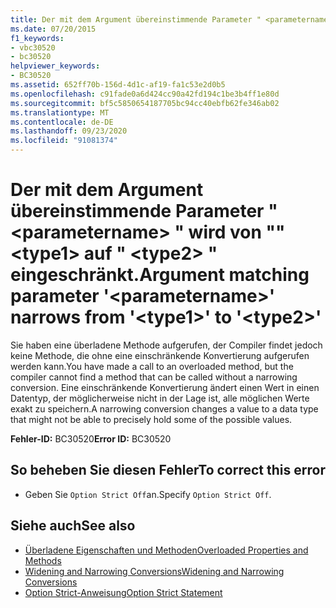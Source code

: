 ```yaml
---
title: Der mit dem Argument übereinstimmende Parameter " <parametername> " wird von "" <type1> auf " <type2> " eingeschränkt.
ms.date: 07/20/2015
f1_keywords:
- vbc30520
- bc30520
helpviewer_keywords:
- BC30520
ms.assetid: 652ff70b-156d-4d1c-af19-fa1c53e2d0b5
ms.openlocfilehash: c91fade0a6d424cc90a42fd194c1be3b4ff1e80d
ms.sourcegitcommit: bf5c5850654187705bc94cc40ebfb62fe346ab02
ms.translationtype: MT
ms.contentlocale: de-DE
ms.lasthandoff: 09/23/2020
ms.locfileid: "91081374"
---
```

# <a name="argument-matching-parameter-parametername-narrows-from-type1-to-type2"></a><span data-ttu-id="d7e63-102">Der mit dem Argument übereinstimmende Parameter " \<parametername> " wird von "" \<type1> auf " \<type2> " eingeschränkt.</span><span class="sxs-lookup"><span data-stu-id="d7e63-102">Argument matching parameter '\<parametername>' narrows from '\<type1>' to '\<type2>'</span></span>

<span data-ttu-id="d7e63-103">Sie haben eine überladene Methode aufgerufen, der Compiler findet jedoch keine Methode, die ohne eine einschränkende Konvertierung aufgerufen werden kann.</span><span class="sxs-lookup"><span data-stu-id="d7e63-103">You have made a call to an overloaded method, but the compiler cannot find a method that can be called without a narrowing conversion.</span></span> <span data-ttu-id="d7e63-104">Eine einschränkende Konvertierung ändert einen Wert in einen Datentyp, der möglicherweise nicht in der Lage ist, alle möglichen Werte exakt zu speichern.</span><span class="sxs-lookup"><span data-stu-id="d7e63-104">A narrowing conversion changes a value to a data type that might not be able to precisely hold some of the possible values.</span></span>  
  
 <span data-ttu-id="d7e63-105">**Fehler-ID:** BC30520</span><span class="sxs-lookup"><span data-stu-id="d7e63-105">**Error ID:** BC30520</span></span>  
  
## <a name="to-correct-this-error"></a><span data-ttu-id="d7e63-106">So beheben Sie diesen Fehler</span><span class="sxs-lookup"><span data-stu-id="d7e63-106">To correct this error</span></span>  
  
- <span data-ttu-id="d7e63-107">Geben Sie `Option Strict Off`an.</span><span class="sxs-lookup"><span data-stu-id="d7e63-107">Specify `Option Strict Off`.</span></span>  
  
## <a name="see-also"></a><span data-ttu-id="d7e63-108">Siehe auch</span><span class="sxs-lookup"><span data-stu-id="d7e63-108">See also</span></span>

- [<span data-ttu-id="d7e63-109">Überladene Eigenschaften und Methoden</span><span class="sxs-lookup"><span data-stu-id="d7e63-109">Overloaded Properties and Methods</span></span>](../programming-guide/language-features/objects-and-classes/overloaded-properties-and-methods.md)
- [<span data-ttu-id="d7e63-110">Widening and Narrowing Conversions</span><span class="sxs-lookup"><span data-stu-id="d7e63-110">Widening and Narrowing Conversions</span></span>](../programming-guide/language-features/data-types/widening-and-narrowing-conversions.md)
- [<span data-ttu-id="d7e63-111">Option Strict-Anweisung</span><span class="sxs-lookup"><span data-stu-id="d7e63-111">Option Strict Statement</span></span>](../language-reference/statements/option-strict-statement.md)
